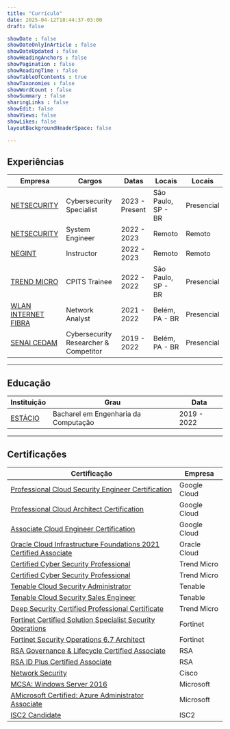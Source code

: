 ```yaml
---
title: "Currículo"
date: 2025-04-12T18:44:37-03:00
draft: false

showDate : false
showDateOnlyInArticle : false
showDateUpdated : false
showHeadingAnchors : false
showPagination : false
showReadingTime : false
showTableOfContents : true
showTaxonomies : false 
showWordCount : false
showSummary : false
sharingLinks : false
showEdit: false
showViews: false
showLikes: false
layoutBackgroundHeaderSpace: false

---
```


## Experiências

<table>
    <thead>
        <tr>
            <th>Empresa</th>
            <th>Cargos</th>
            <th>Datas</th>
            <th>Locais</th>
            <th>Locais</th>
        </tr>
    </thead>
    <tbody>
        <tr>
            <td><a href="https://www.linkedin.com/company/netsecuritybrasil/posts/?feedView=all" target="_blank">NETSECURITY</a> </td>
            <td>Cybersecurity Specialist</td>
            <td>2023 - Present</td>
            <td>São Paulo, SP - BR</td>
            <td>Presencial</td>
        </tr>
        <tr>
            <td><a href="https://www.linkedin.com/company/netsecuritybrasil/posts/?feedView=all" target="_blank">NETSECURITY</a> </td>
            <td>System Engineer</td>
            <td>2022 - 2023</td>
            <td>Remoto</td>
            <td>Remoto</td>
        </tr>
        <tr>
            <td><a href="https://www.senaipa.org.br/escolas-1/senai-bel%C3%A9m-cedam" target="_blank">NEGINT</a> </td>
            <td>Instructor</td>
            <td>2022 - 2023</td>
            <td>Remoto</td>
            <td>Remoto</td> 
        </tr>
        <tr>
            <td><a href="https://www.linkedin.com/company/trend-micro/posts/?feedView=all" target="_blank">TREND MICRO</a> </td>
            <td>CPITS Trainee</td>
            <td>2022 - 2022</td>
            <td>São Paulo, SP - BR</td>
            <td>Presencial</td> 
        </tr>
        <tr>
            <td><a href="https://www.linkedin.com/company/wlan-internet/" target="_blank">WLAN INTERNET FIBRA</a> </td>
            <td>Network Analyst</td>
            <td>2021 - 2022</td>
            <td>Belém, PA - BR</td>
            <td>Presencial</td> 
        <tr>
        <tr>
            <td><a href="https://www.senaipa.org.br/escolas-1/senai-bel%C3%A9m-cedam" target="_blank">SENAI CEDAM</a> </td>
            <td>Cybersecurity Researcher & Competitor</td>
            <td>2019 - 2022</td>
            <td>Belém, PA - BR</td>
            <td>Presencial</td> 
        </tr>
    </tbody>
</table>

---

## Educação

<table>
    <thead>
        <tr>
            <th>Instituição</th>
            <th>Grau</th>
            <th>Data</th>
        </tr>
    </thead>
    <tbody>
        <tr>
            <td><a href="https://www.linkedin.com/school/estacio/posts/?feedView=all" target="_blank">ESTÁCIO</a> </td>
            <td>Bacharel em Engenharia da Computação</td>
            <td>2019 - 2022</td>
        </tr>
    </tbody>
</table>

---

## Certificações

<table>
    <thead>
        <tr>
            <th>Certificação</th>
            <th>Empresa</th>
        </tr>
    </thead>
    <tbody>
        <tr>
            <td><a href="https://www.credly.com/badges/79661e5b-a1d3-4b13-a09b-80647ec655af/public_url" target="_blank">Professional Cloud Security Engineer Certification</a> </td>
            <td>Google Cloud</td>
        </tr>
        <tr>
            <td><a href="https://www.credly.com/badges/50a6af78-9268-4397-91b1-7b906c14ca6c/public_url" target="_blank">Professional Cloud Architect Certification</a> </td>
            <td>Google Cloud</td>
        </tr>
        <tr>
            <td><a href="https://www.credly.com/badges/7f018c41-0ffc-431e-b7d7-d06b2afab220/public_url" target="_blank">Associate Cloud Engineer Certification</a> </td>
            <td>Google Cloud</td>
        </tr>
        <tr>
            <td><a href="https://www.linkedin.com/in/ramonrisuenho/details/certifications/" target="_blank">Oracle Cloud Infrastructure Foundations 2021 Certified Associate</a> </td>
            <td>Oracle Cloud</td>
        </tr>
        <tr>
            <td><a href="https://www.linkedin.com/in/ramonrisuenho/details/certifications/" target="_blank">Certified Cyber Security Professional</a> </td>
            <td>Trend Micro</td>
        </tr>
        <tr>
            <td><a href="https://www.linkedin.com/in/ramonrisuenho/details/certifications/" target="_blank">Certified Cyber Security Professional</a> </td>
            <td>Trend Micro</td>
        </tr>
        <tr>
            <td><a href="https://www.linkedin.com/in/ramonrisuenho/details/certifications/" target="_blank">Tenable Cloud Security Administrator</a> </td>
            <td>Tenable</td>
        </tr>
        <tr>
            <td><a href="https://www.linkedin.com/in/ramonrisuenho/details/certifications/" target="_blank">Tenable Cloud Security Sales Engineer</a> </td>
            <td>Tenable</td>
        </tr>
        <tr>
            <td><a href="https://www.linkedin.com/in/ramonrisuenho/details/certifications/" target="_blank">Deep Security Certified Professional Certificate</a> </td>
            <td>Trend Micro</td>
        </tr>
        <tr>
            <td><a href="https://www.credly.com/badges/d38280cb-de3d-4947-af8a-22d90dde36f5/public_url" target="_blank">Fortinet Certified Solution Specialist Security Operations</a> </td>
            <td>Fortinet</td>
        </tr>
        <tr>
            <td><a href="https://www.credly.com/badges/7196aa40-0961-4f1a-80ed-ddf4ea4b0b77/public_url" target="_blank">Fortinet Security Operations 6.7 Architect</a> </td>
            <td>Fortinet</td>
        </tr>
        <tr>
            <td><a href="https://www.credly.com/badges/659963a2-7962-4c01-9191-793712a91e32/public_url" target="_blank">RSA Governance & Lifecycle Certified Associate</a> </td>
            <td>RSA</td>
        </tr>
        <tr>
            <td><a href="https://www.credly.com/badges/a68bd1ba-381c-420e-be31-19bf3dad50b8/public_url" target="_blank">RSA ID Plus Certified Associate</a> </td>
            <td>RSA</td>
        </tr>
        <tr>
            <td><a href="https://www.credly.com/badges/1680dc26-3ab3-4752-8cd2-8c3a220515b3/public_url" target="_blank">Network Security</a> </td>
            <td>Cisco</td>
        </tr>
        <tr>
            <td><a href="https://www.credly.com/badges/0210d2e9-fe5f-40ff-b8c7-210402bdc175/public_url" target="_blank">MCSA: Windows Server 2016</a> </td>
            <td>Microsoft</td>
        </tr>
        <tr>
            <td><a href="https://www.credly.com/badges/a49f1a49-c090-4ab8-9fb3-1d3f84e5fd08/public_url" target="_blank">AMicrosoft Certified: Azure Administrator Associate</a> </td>
            <td>Microsoft</td>
        </tr>
        <tr>
            <td><a href="https://www.credly.com/badges/8103edee-6b5d-4581-ace4-c44e7d4e7ffd/public_url" target="_blank">ISC2 Candidate</a> </td>
            <td>ISC2</td>
        </tr>
    </tbody>
</table>